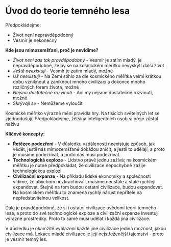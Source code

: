 # Úvod do teorie temného lesa

Předpokládejme:

- Život není nepravděpodobný
- Vesmír je nekonečný

**Kde jsou mimozemšťani, proč je nevidíme?**

- *Život není zas tak pravděpodobný* - Vesmír je zatím mladý, je nepravděpodobné, že by se na kosmickém měřítku nevyskytl další život
- *Ještě neexistují* - Vesmír je zatím mladý, možné
- *Už neexistují* - Na Zemi stihlo za dle kosmického měřítka velmi krátkou dobu vzniknout a zaniknout mnoho civilizací a dokonce mnoho rozličných forem života, možné
- *Nejsou dostatečně rozvinutí* - Ani my nejsme dostatečně rozvinutí, možné
- *Skrývají se* - Nemůžeme vyloučit

Kosmické měřítko výrazně mění pravidla hry. Na tisících světelných let se zjednodušují. Předpokládejme, žětšina inteligentních osob si přeje zůstat naživu

**Klíčově koncepty:**

- **Řetězec podezření** - V důsledku vzdálenosti neexistuje způsob, jak vědět, jestli nás mimozemšťané dokážou zničit, a jestli to udělají, a proto je musíme podezřívat, a proto nás musí podezřívat.
- **Technologická exploze** - Lidstvo právě jednu zažívá; na kosmickém měřítku je nutné předpokládat, že civilizace nepochybně zažije technologickou explozi
- **Civilizační expanze** - Na příkladu lidské ekonomiky a společnosti vidíme, že abychom nezkrachovali, musíme neustále a stále rychleji expandovat. Stejně na tom budou ostatní civilizace, budou expandovat. Na kosmickém měřítku to znamená rychlý nárust nepřítele na nepředstavitelnou velikost.

Dále je pravděpodobné, že si i ostatní civilizace uvědomí teorii temného lesa, a proto do své technologické exploze a civilizační expanze investují výrazné prostředky. Proto to samé musí udělat i každá jiná civilizace.

V důsledku je okamžité vyhlazení každé jiné civilizace jediná možnost, jakou civilizace má. Lokace mladé civilizace je její nejstřeženější tajemství - proto je vesmír temný les.
